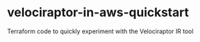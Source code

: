 # velociraptor-in-aws-quickstart
Terraform code to quickly experiment with the Velociraptor IR tool
